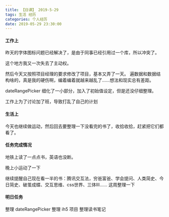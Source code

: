 ```yaml
---
title: 【日课】 2019-5-29
tags: 生活 经历
categories: 个人经历
date: 2019-05-29 23:30:00
---
```


#### 工作上

昨天的字体图标问题已经解决了，是由于同事已经引用过一个库，所以冲突了。

这个地方我又一次失去了主动权。

然后今天又按照项目经理的要求修改了项目，基本又弄了一天。
遍数据和数据结构啥的，真是我的硬伤啊，编着编着就越来越乱了……想法和现实总有差距。

dateRangePicker 细化了一小部分，加入了初始值设定，但是还没仔细整理。

工作上为了讨论加了班，导致打乱了自己的计划

#### 生活上

今天也继续做运动，然后回去要整理一下没看完的书了，收拾收拾，赶紧把它们都看了。

#### 任务完成情况

地铁上读了一点点书，英语也没断。

晚上小运动了一下

继续提醒自己现在看一半的书：腾讯交互法，穷爸富爸、学会提问、人类简史、今日简史、破茧成蝶、交互思维、css世界、三体Ⅲ……
这周整理一下

#### 明日任务
整理 dateRangePicker
整理 ih5 项目
整理读书笔记
